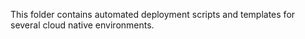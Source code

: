 This folder contains automated deployment scripts and templates for several cloud native environments.
